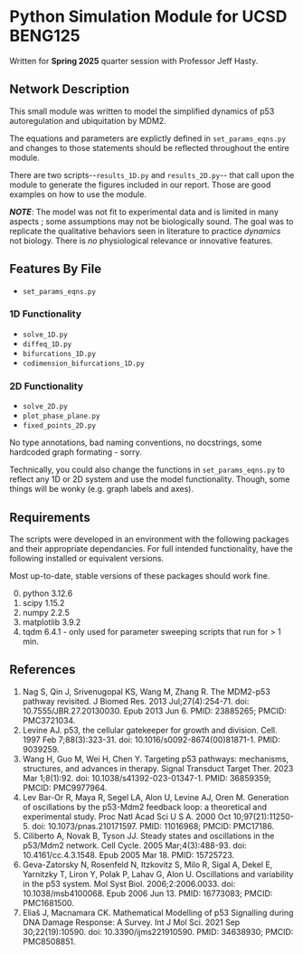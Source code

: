 # Python Simulation Module for UCSD BENG125

Written for **Spring 2025** quarter session with Professor Jeff Hasty. 

## Network Description

This small module was written to model the simplified dynamics of p53 autoregulation and ubiquitation by MDM2.

The equations and parameters are explictly defined in `set_params_eqns.py` and changes to those statements should be reflected throughout the entire module. 

There are two scripts--`results_1D.py` and `results_2D.py`-- that call upon the module to generate the figures included in our report. Those are good examples on how to use the module.

***NOTE***: The model was not fit to experimental data and is limited in many aspects ; some assumptions may not be biologically sound. The goal was to replicate the qualitative behaviors seen in literature to practice *dynamics* not biology. There is *no* physiological relevance or innovative features.

## Features By File

- `set_params_eqns.py`

### 1D Functionality

- `solve_1D.py`
- `diffeq_1D.py`
- `bifurcations_1D.py`
- `codimension_bifurcations_1D.py`

### 2D Functionality

- `solve_2D.py`
- `plot_phase_plane.py`
- `fixed_points_2D.py`

No type annotations, bad naming conventions, no docstrings, some hardcoded graph formating - sorry.

Technically, you could also change the functions in `set_params_eqns.py` to reflect any 1D or 2D system and use the model functionality. Though, some things will be wonky (e.g. graph labels and axes).

## Requirements

The scripts were developed in an environment with the following packages and their appropriate dependancies. For full intended functionality, have the following installed or equivalent versions. 

Most up-to-date, stable versions of these packages should work fine.

0. python 3.12.6
1. scipy 1.15.2
2. numpy 2.2.5
3. matplotlib 3.9.2
4. tqdm 6.4.1 - only used for parameter sweeping scripts that run for > 1 min.

## References

1. Nag S, Qin J, Srivenugopal KS, Wang M, Zhang R. The MDM2-p53 pathway revisited. J Biomed Res. 2013 Jul;27(4):254-71. doi: 10.7555/JBR.27.20130030. Epub 2013 Jun 6. PMID: 23885265; PMCID: PMC3721034.
2. Levine AJ. p53, the cellular gatekeeper for growth and division. Cell. 1997 Feb 7;88(3):323-31. doi: 10.1016/s0092-8674(00)81871-1. PMID: 9039259.
3. Wang H, Guo M, Wei H, Chen Y. Targeting p53 pathways: mechanisms, structures, and advances in therapy. Signal Transduct Target Ther. 2023 Mar 1;8(1):92. doi: 10.1038/s41392-023-01347-1. PMID: 36859359; PMCID: PMC9977964.
4. Lev Bar-Or R, Maya R, Segel LA, Alon U, Levine AJ, Oren M. Generation of oscillations by the p53-Mdm2 feedback loop: a theoretical and experimental study. Proc Natl Acad Sci U S A. 2000 Oct 10;97(21):11250-5. doi: 10.1073/pnas.210171597. PMID: 11016968; PMCID: PMC17186.
5. Ciliberto A, Novak B, Tyson JJ. Steady states and oscillations in the p53/Mdm2 network. Cell Cycle. 2005 Mar;4(3):488-93. doi: 10.4161/cc.4.3.1548. Epub 2005 Mar 18. PMID: 15725723.
6. Geva-Zatorsky N, Rosenfeld N, Itzkovitz S, Milo R, Sigal A, Dekel E, Yarnitzky T, Liron Y, Polak P, Lahav G, Alon U. Oscillations and variability in the p53 system. Mol Syst Biol. 2006;2:2006.0033. doi: 10.1038/msb4100068. Epub 2006 Jun 13. PMID: 16773083; PMCID: PMC1681500.
7. Eliaš J, Macnamara CK. Mathematical Modelling of p53 Signalling during DNA Damage Response: A Survey. Int J Mol Sci. 2021 Sep 30;22(19):10590. doi: 10.3390/ijms221910590. PMID: 34638930; PMCID: PMC8508851.
